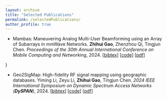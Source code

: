 ```yaml
---
layout: archive
title: "Selected Publications"
permalink: /selectedPublications/
author_profile: true
---
```



* Mambas: Maneuvering Analog Multi-User Beamforming using an Array of Subarrays in mmWave Networks.
  **Zhihui Gao**, Zhenzhou Qi, Tingjun Chen.
  <i>Proceedings of the 30th Annual International Conference on Mobile Computing and Networking</i>, 2024.
  [<a href="javascript:void(0)" onclick="(function(target, id) { if ($('#' + id).css('display') == 'block') { $('#' + id).hide('fast'); $(target).text('bibtex') } else { $('#' + id).show('fast'); $(target).text('bibtex▲') } })(this, 'bibtex-Gao2024');">bibtex</a>]
  [[code](https://github.com/functions-lab/MAMBAS-MobiCom2024)]
  [[pdf](https://dl.acm.org/doi/pdf/10.1145/3636534.3649390)]
  <!-- [[publisher](https://dl.acm.org/doi/10.1145/3636534.3649390)] -->
  <div id="bibtex-Gao2024" style="display:none">
  <pre>@inproceedings{Gao2024,
  author     = {Gao, Zhihui and Qi, Zhenzhou and Chen, Tingjun},
  booktitle  = {Proceedings of the 30th Annual International Conference on Mobile Computing and Networking},
  title      = {Mambas: Maneuvering Analog Multi-User Beamforming using an Array of Subarrays in mmWave Networks},
  year       = {2024},
  month      = may,
  pages      = {694--708},
  publisher  = {ACM},
  series     = {ACM MobiCom ’24},
  volume     = {38},
  doi        = {10.1145/3636534.3649390},
}</pre>
  </div>

* Geo2SigMap: High-fidelity RF signal mapping using geographic databases.
  Yiming Li, Zeyu Li, **Zhihui Gao**, Tingjun Chen.
  <i>2024 IEEE International Symposium on Dynamic Spectrum Access Networks (**DySPAN**)</i>, 2024.
  [<a href="javascript:void(0)" onclick="(function(target, id) { if ($('#' + id).css('display') == 'block') { $('#' + id).hide('fast'); $(target).text('bibtex') } else { $('#' + id).show('fast'); $(target).text('bibtex▲') } })(this, 'bibtex-Li2023');">bibtex</a>]
  [[code](https://github.com/functions-lab/geo2sigmap)]
  [[pdf](https://arxiv.org/pdf/2312.14303)]
  <div id="bibtex-Li2023" style="display:none">
  <pre>
  @article{Li2023,
  author    = {Li, Yiming and Li, Zeyu and Gao, Zhihui and Chen, Tingjun},
  title     = { {Geo2SigMap}: High-Fidelity {RF} Signal Mapping Using Geographic Databases},
  year      = {2023},
  doi       = {10.48550/ARXIV.2312.14303},
  publisher = {arXiv},
  }
  </pre>
  </div>